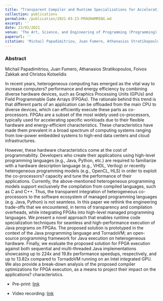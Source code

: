 ```yaml
---
title: "Transparent Compiler and Runtime Specializations for Accelerating Managed Languages on FPGAs"
collection: publications
permalink: /publication/2021-03-23-PROGRAMMING.md
excerpt: ''
date: 23/03/2021
venue: 'The Art, Science, and Engineering of Programming (Programming) 2021'
paperurl: ''
citation: 'Michail Papadimitriou, Juan Fumero, Athanasios Stratikopoulos, Foivos Zakkak and Christos Kotselidis. Transparent Compiler and Runtime Specializations for Accelerating Managed Languages on FPGAs. Programming 2021.' 
---
```


### Abstract

Michail Papadimitriou, Juan Fumero, Athanasios Stratikopoulos, Foivos Zakkak and Christos Kotselidis

In recent years, heterogeneous computing has emerged as the vital way to increase computers? performance and energy efficiency by combining 
diverse hardware devices, such as Graphics Processing Units (GPUs) and Field Programmable Gate Arrays (FPGAs). The rationale behind this trend
is that different parts of an application can be offloaded from the main CPU to diverse devices, which can efficiently execute these parts as
co-processors. FPGAs are a subset of the most widely used co-processors, typically used for accelerating specific workloads due to their 
flexible hardware and energy-efficient characteristics. These characteristics have made them prevalent in a broad spectrum of computing systems 
ranging from low-power embedded systems to high-end data centers and cloud infrastructures.


However, these hardware characteristics come at the cost of programmability. Developers who create their applications using high-level programming
languages (e.g., Java, Python, etc.) are required to familiarize with a hardware description language (e.g., VHDL, Verilog) or recently heterogeneous 
programming models (e.g., OpenCL, HLS) in order to exploit the co-processors? capacity and tune the performance of their applications. Currently, 
the above-mentioned heterogeneous programming models support exclusively the compilation from compiled languages, such as C and C++. Thus, the 
transparent integration of heterogeneous co-processors to the software ecosystem of managed programming languages (e.g. Java, Python) is not seamless.
In this paper we rethink the engineering trade-offs that we encountered, in terms of transparency and compilation overheads, while integrating FPGAs 
into high-level managed programming languages. We present a novel approach that enables runtime code specialization techniques for seamless and 
high-performance execution of Java programs on FPGAs. The proposed solution is prototyped in the context of the Java programming language and 
TornadoVM; an open-source programming framework for Java execution on heterogeneous hardware. Finally, we evaluate the proposed solution for FPGA 
execution against both sequential and multi-threaded Java implementations showcasing up to 224x and 19.8x performance speedups, respectively, and 
up to 13.82x compared to TornadoVM running on an Intel integrated GPU. We also provide a break-down analysis of the proposed compiler optimizations
for FPGA execution, as a means to project their impact on the applications? characteristics.

* Pre-print: [link](https://arxiv.org/abs/2010.16304)

* Video recording: [link](https://www.youtube.com/watch?v=D1tStuiKwnU)
